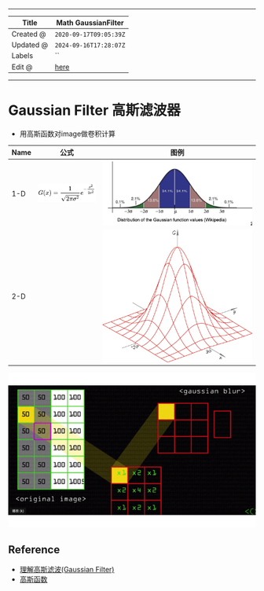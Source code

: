 -----

| Title     | Math GaussianFilter                                |
| --------- | -------------------------------------------------- |
| Created @ | `2020-09-17T09:05:39Z`                             |
| Updated @ | `2024-09-16T17:28:07Z`                             |
| Labels    | \`\`                                               |
| Edit @    | [here](https://github.com/junxnone/math/issues/21) |

-----

# Gaussian Filter 高斯滤波器

  - 用高斯函数对image做卷积计算

| Name | 公式                                                           | 图例                                                           |
| ---- | ------------------------------------------------------------ | ------------------------------------------------------------ |
| 1-D  | ![image](media/808200cc938e29b8790fe190eb35b4e15ae9fb0a.png) | ![image](media/3ba96543adbe9bf237e2dac1f8fa7fb7bd9ba1fd.png) |
| 2-D  |                                                              | ![image](media/f125c1166669dcd45fc4e8558f103c54f6ec35b8.png) |

![1126909-f2398e2401a5ae93](media/163b7bf3f75c5a2473bfa00a61df561917a8c350.gif)

## Reference

  - [理解高斯滤波(Gaussian Filter)](https://www.jianshu.com/p/961490ea0458)
  - [高斯函数](https://www.cnblogs.com/pacino12134/p/11372555.html)
